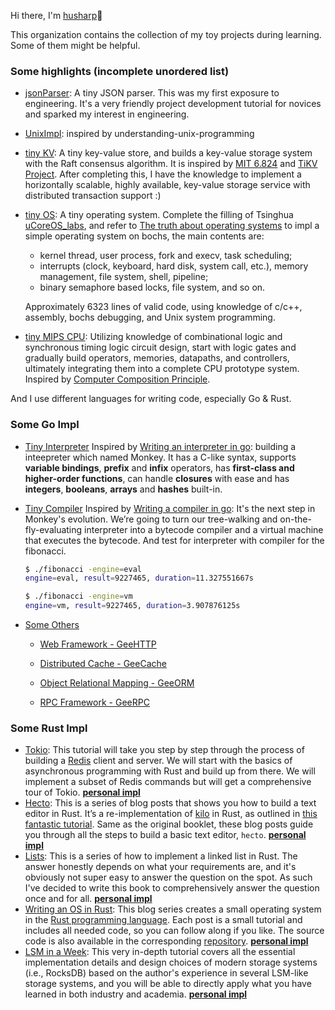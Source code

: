 Hi there, I'm [husharp](https://github.com/HuSharp)👋

This organization contains the collection of my toy projects during learning. Some of them might be helpful.

### Some highlights (incomplete unordered list)

- [jsonParser](https://github.com/ihusharp/jsonParser/tree/master/Json_stu/tutorial08): A tiny JSON parser. This was my first exposure to engineering. It's a very friendly project development tutorial for novices and sparked my interest in engineering.

- [UnixImpl](https://github.com/ihusharp/Unix-Linux_Programming#unix-linux_programming): inspired by understanding-unix-programming

- [tiny KV](https://github.com/ihusharp/talent-plan_tinykv): A tiny key-value store, and builds a key-value storage system with the Raft consensus algorithm. It is inspired by [MIT 6.824](https://pdos.csail.mit.edu/6.824/) and [TiKV Project](https://github.com/tikv/tikv). After completing this, I have the knowledge to implement a horizontally scalable, highly available, key-value storage service with distributed transaction support :)

- [tiny OS](https://github.com/ihusharp/HuSharp_OS): A tiny operating system. Complete the filling of Tsinghua [uCoreOS_labs](https://github.com/ihusharp/uCoreOS_labs), and refer to [The truth about operating systems](https://book.douban.com/subject/26745156/) to impl a simple operating system on bochs, the main contents are:

  - kernel thread, user process, fork and execv, task scheduling;
  - interrupts (clock, keyboard, hard disk, system call, etc.), memory management, file system, shell, pipeline;
  - binary semaphore based locks, file system, and so on.

  Approximately 6323 lines of valid code, using knowledge of c/c++, assembly, bochs debugging, and Unix system programming.

- [tiny MIPS CPU](https://github.com/ihusharp/hust_MIPS_CPU_Design): Utilizing knowledge of combinational logic and synchronous timing logic circuit design, start with logic gates and gradually build operators, memories, datapaths, and controllers, ultimately integrating them into a complete CPU prototype system. Inspired by [Computer Composition Principle](https://book.douban.com/subject/35379794/).

And I use different languages for writing code, especially Go & Rust.

### Some Go Impl

- [Tiny Interpreter](https://github.com/ihusharp/Go-practice/tree/master/Interpreter) Inspired by  [Writing an interpreter in go](https://interpreterbook.com/): building a inteepreter which named Monkey. It has a C-like syntax, supports **variable bindings**, **prefix** and **infix** operators, has **first-class and higher-order functions**, can handle **closures** with ease and has **integers**, **booleans**, **arrays** and **hashes** built-in.

- [Tiny Compiler](https://github.com/ihusharp/Go-practice/tree/master/Compiler) Inspired by  [Writing a compiler in go](https://compilerbook.com/): It's the next step in Monkey's evolution. We’re going to turn our tree-walking and on-the-fly-evaluating interpreter into a bytecode compiler and a virtual machine that executes the bytecode. And test for interpreter with compiler for the fibonacci.

  ```bash
  $ ./fibonacci -engine=eval
  engine=eval, result=9227465, duration=11.327551667s
  
  $ ./fibonacci -engine=vm
  engine=vm, result=9227465, duration=3.907876125s
  ```

- [Some Others](https://github.com/geektutu/7days-golang)

  - [Web Framework - GeeHTTP](https://github.com/ihusharp/Go-practice/blob/master/GeeHTTP)

  - [Distributed Cache - GeeCache](https://github.com/ihusharp/Go-practice/blob/master/GeeCache)

  - [Object Relational Mapping - GeeORM](https://github.com/ihusharp/Go-practice/blob/master/GeeORM)

  - [RPC Framework - GeeRPC](https://github.com/ihusharp/Go-practice/blob/master/GeeRPC)

### Some Rust Impl

- [Tokio](https://tokio.rs/tokio/tutorial): This tutorial will take you step by step through the process of building a [Redis](https://redis.io/) client and server. We will start with the basics of asynchronous programming with Rust and build up from there. We will implement a subset of Redis commands but will get a comprehensive tour of Tokio. [**personal impl**](https://github.com/ihusharp/Rust-practice/tree/master/my-redis)
- [Hecto](https://www.flenker.blog/hecto/): This is a series of blog posts that shows you how to build a text editor in Rust. It’s a re-implementation of [kilo](http://antirez.com/news/108) in Rust, as outlined in [this fantastic tutorial](https://viewsourcecode.org/snaptoken/kilo/index.html). Same as the original booklet, these blog posts guide you through all the steps to build a basic text editor, `hecto`. [**personal impl**](https://github.com/ihusharp/Rust-practice/tree/master/hecto)
- [Lists](https://rust-unofficial.github.io/too-many-lists/): This is a series of how to implement a linked list in Rust. The answer honestly depends on what your requirements are, and it's obviously not super easy to answer the question on the spot. As such I've decided to write this book to comprehensively answer the question once and for all. [**personal impl**](https://github.com/ihusharp/Rust-practice/tree/master/lists)
- [Writing an OS in Rust](https://os.phil-opp.com/): This blog series creates a small operating system in the [Rust programming language](https://www.rust-lang.org/). Each post is a small tutorial and includes all needed code, so you can follow along if you like. The source code is also available in the corresponding [repository](https://github.com/phil-opp/blog_os). [**personal impl**](https://github.com/ihusharp/Rust-practice/tree/master/os_rust)
- [LSM in a Week](https://skyzh.github.io/mini-lsm/): This very in-depth tutorial covers all the essential implementation details and design choices of modern storage systems (i.e., RocksDB) based on the author's experience in several LSM-like storage systems, and you will be able to directly apply what you have learned in both industry and academia. [**personal impl**](https://github.com/ihusharp/mini-lsm/tree/husharp_lsm)
